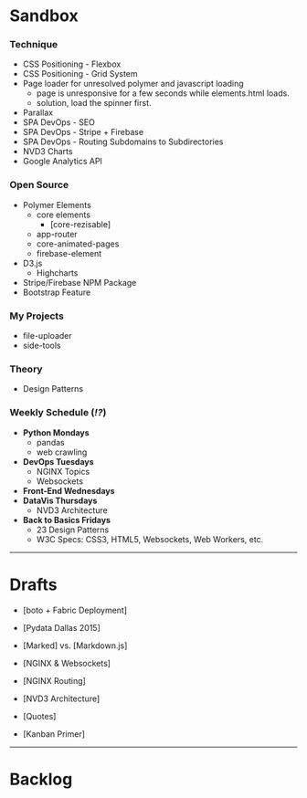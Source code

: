 # Sandbox  

### Technique
- CSS Positioning - Flexbox
- CSS Positioning - Grid System
- Page loader for unresolved polymer and javascript loading
  - page is unresponsive for a few seconds while elements.html loads.
  - solution, load the spinner first.
- Parallax
- SPA DevOps - SEO
- SPA DevOps - Stripe + Firebase
- SPA DevOps - Routing Subdomains to Subdirectories
- NVD3 Charts
- Google Analytics API

### Open Source
- Polymer Elements
  - core elements
    - [core-rezisable]
  - app-router
  - core-animated-pages
  - firebase-element
- D3.js 
  - Highcharts
- Stripe/Firebase NPM Package
- Bootstrap Feature
 
### My Projects
- file-uploader
- side-tools

### Theory
- Design Patterns


### Weekly Schedule (*!?*)
- **Python Mondays**
  - pandas
  - web crawling
- **DevOps Tuesdays**
  - NGINX Topics
  - Websockets
- **Front-End Wednesdays**
- **DataVis Thursdays**
  - NVD3 Architecture
- **Back to Basics Fridays**
  - 23 Design Patterns
  - W3C Specs: CSS3, HTML5, Websockets, Web Workers, etc.

----
 
# Drafts

- [boto + Fabric Deployment]
- [Pydata Dallas 2015]
- [Marked] vs. [Markdown.js]
- [NGINX & Websockets] 
- [NGINX Routing]
- [NVD3 Architecture]

- [Quotes]

- [Kanban Primer]

----

# Backlog
